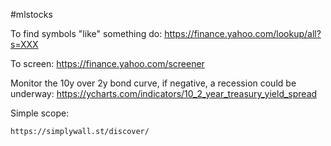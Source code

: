 #mlstocks

To find symbols "like" something do:
    https://finance.yahoo.com/lookup/all?s=XXX

To screen:
    https://finance.yahoo.com/screener

Monitor the 10y over 2y bond curve, if negative, a recession could be underway:
    https://ycharts.com/indicators/10_2_year_treasury_yield_spread

Simple scope:

    https://simplywall.st/discover/
